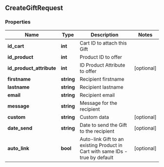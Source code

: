 ## CreateGiftRequest

### Properties
Name | Type | Description | Notes
------------ | ------------- | ------------- | -------------
**id_cart** | **int** | Cart ID to attach this Gift | 
**id_product** | **int** | Product ID to offer | 
**id_product_attribute** | **int** | ID Product Attribute to offer | [optional] 
**firstname** | **string** | Recipient firstname | 
**lastname** | **string** | Recipient lastname | 
**email** | **string** | Recipient email | 
**message** | **string** | Message for the recipient | 
**custom** | **string** | Custom data | [optional] 
**date_send** | **string** | Date to send the Gift to the recipient | [optional] 
**auto_link** | **bool** | Auto-link Gift to an existing Product in Cart with same IDs - true by default | [optional] 


